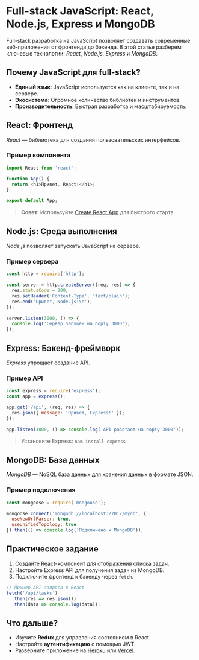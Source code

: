 # Full-stack JavaScript: React, Node.js, Express и MongoDB

Full-stack разработка на JavaScript позволяет создавать современные веб-приложения от фронтенда до бэкенда. В этой статье разберем ключевые технологии: *React*, *Node.js*, *Express* и *MongoDB*.

## Почему JavaScript для full-stack?

- **Единый язык**: JavaScript используется как на клиенте, так и на сервере.
- **Экосистема**: Огромное количество библиотек и инструментов.
- **Производительность**: Быстрая разработка и масштабируемость.

## React: Фронтенд

*React* — библиотека для создания пользовательских интерфейсов.

### Пример компонента

```javascript
import React from 'react';

function App() {
  return <h1>Привет, React!</h1>;
}

export default App;
```

> **Совет**: Используйте [Create React App](https://create-react-app.dev) для быстрого старта.

## Node.js: Среда выполнения

*Node.js* позволяет запускать JavaScript на сервере.

### Пример сервера

```javascript
const http = require('http');

const server = http.createServer((req, res) => {
  res.statusCode = 200;
  res.setHeader('Content-Type', 'text/plain');
  res.end('Привет, Node.js!\n');
});

server.listen(3000, () => {
  console.log('Сервер запущен на порту 3000');
});
```

## Express: Бэкенд-фреймворк

*Express* упрощает создание API.

### Пример API

```javascript
const express = require('express');
const app = express();

app.get('/api', (req, res) => {
  res.json({ message: 'Привет, Express!' });
});

app.listen(3000, () => console.log('API работает на порту 3000'));
```

> Установите Express: `npm install express`

## MongoDB: База данных

*MongoDB* — NoSQL база данных для хранения данных в формате JSON.

### Пример подключения

```javascript
const mongoose = require('mongoose');

mongoose.connect('mongodb://localhost:27017/mydb', {
  useNewUrlParser: true,
  useUnifiedTopology: true
}).then(() => console.log('Подключено к MongoDB'));
```

## Практическое задание

1. Создайте React-компонент для отображения списка задач.
2. Настройте Express API для получения задач из MongoDB.
3. Подключите фронтенд к бэкенду через `fetch`.

```javascript
// Пример API-запроса в React
fetch('/api/tasks')
  .then(res => res.json())
  .then(data => console.log(data));
```

## Что дальше?

- Изучите **Redux** для управления состоянием в React.
- Настройте **аутентификацию** с помощью JWT.
- Разверните приложение на [Heroku](https://heroku.com) или [Vercel](https://vercel.com).